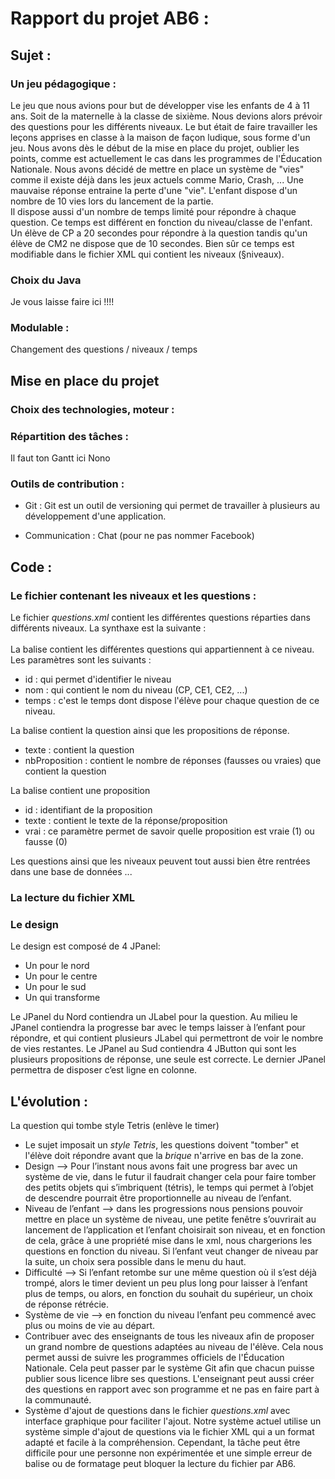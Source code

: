 # Rapport du projet AB6 : 

## Sujet :

### Un jeu pédagogique : 
Le jeu que nous avions pour but de développer vise les enfants de 4 à 11 ans. Soit de la maternelle à la classe de sixième. Nous devions alors prévoir des questions pour les différents niveaux. Le but était de faire travailler les leçons apprises en classe à la maison de façon ludique, sous forme d'un jeu. Nous avons dès le début de la mise en place du projet, oublier les points, comme est actuellement le cas dans les programmes de l'Éducation Nationale. Nous avons décidé de mettre en place un système de "vies" comme il existe déjà dans les jeux actuels comme Mario, Crash, ... Une mauvaise réponse entraine la perte d'une "vie". L'enfant dispose d'un nombre de 10 vies lors du lancement de la partie.  
Il dispose aussi d'un nombre de temps limité pour répondre à chaque question. Ce temps est différent en fonction du niveau/classe de l'enfant. Un élève de CP a 20 secondes pour répondre à la question tandis qu'un élève de CM2 ne dispose que de 10 secondes. Bien sûr ce temps est modifiable dans le fichier XML qui contient les niveaux (§niveaux). 


### Choix du Java 
Je vous laisse faire ici !!!!

### Modulable :
Changement des questions / niveaux / temps 

## Mise en place du projet 

### Choix des technologies, moteur :

### Répartition des tâches :
Il faut ton Gantt ici Nono

### Outils de contribution :

- Git : Git est un outil de versioning qui permet de travailler à plusieurs au développement d'une application.

- Communication : Chat (pour ne pas nommer Facebook)

## Code :

### Le fichier contenant les niveaux et les questions :
Le fichier *questions.xml* contient les différentes questions réparties dans différents niveaux. La synthaxe est la suivante :  
    <Niveau id="1" nom="CP" temps="20" >
        <Question texte="Question ?" nbProposition="2">
            <Proposition id="1" texte="Reponse 1" vrai="1">
            <Proposition id="2" texte="Reponse 2" vrai="0">
        </Question>
    </Niveau>  
La balise *<Niveau>* contient les différentes questions qui appartiennent à ce niveau. Les paramètres sont les suivants :
  - id : qui permet d'identifier le niveau
  - nom : qui contient le nom du niveau (CP, CE1, CE2, ...)
  - temps : c'est le temps dont dispose l'élève pour chaque question de ce niveau.
  
La balise *<Question>* contient la question ainsi que les propositions de réponse.  
  - texte : contient la question
  - nbProposition : contient le nombre de réponses (fausses ou vraies) que contient la question
  
La balise *<Proposition>* contient une proposition  
  - id : identifiant de la proposition
  - texte : contient le texte de la réponse/proposition
  - vrai : ce paramètre permet de savoir quelle proposition est vraie (1) ou fausse (0)  
  
Les questions ainsi que les niveaux peuvent tout aussi bien être rentrées dans une base de données ...

### La lecture du fichier XML

### Le design 
Le design est composé de 4 JPanel:
  - Un pour le nord
  - Un pour le centre
  - Un pour le sud
  - Un qui transforme
    
Le JPanel du Nord contiendra un JLabel pour la question.
Au milieu le JPanel contiendra la progresse bar avec le temps laisser à l’enfant pour répondre, et qui contient  plusieurs JLabel qui permettront de voir le nombre de vies restantes.
Le JPanel au Sud contiendra  4 JButton qui sont les plusieurs propositions de réponse, une seule est correcte.
Le dernier JPanel permettra de disposer c’est ligne en colonne.


## L'évolution :

La question qui tombe style Tetris (enlève le timer)
  - Le sujet imposait un *style Tetris*, les questions doivent "tomber" et l'élève doit répondre avant que la *brique* n'arrive en bas de la zone. 
  - Design --> Pour l’instant nous avons fait une progress bar avec un système de vie, dans le futur il faudrait changer cela  pour faire tomber des petits objets qui s’imbriquent (tétris), le temps qui permet à l’objet de descendre pourrait être proportionnelle au niveau de l’enfant.
  - Niveau de l’enfant --> dans les progressions nous pensions pouvoir mettre en place un système de niveau, une petite fenêtre s’ouvrirait au lancement de l’application et l’enfant choisirait son niveau, et en fonction de cela, grâce à une propriété mise dans le xml, nous chargerions les questions en fonction du niveau. Si l’enfant veut changer de niveau par la suite, un choix sera possible dans le menu du haut.
  - Difficulté --> Si l’enfant retombe sur une même question où il s’est déjà trompé, alors le timer devient un peu plus long pour laisser à l’enfant plus de temps, ou alors, en fonction du souhait  du supérieur, un choix de réponse rétrécie.
  - Système de vie --> en fonction du niveau l’enfant peu commencé avec plus ou moins de vie au départ.
  - Contribuer avec des enseignants de tous les niveaux afin de proposer un grand nombre de questions adaptées au niveau de l'élève. Cela nous permet aussi de suivre les programmes officiels de l'Éducation Nationale. Cela peut passer par le système Git afin que chacun puisse publier sous licence libre ses questions. L'enseignant peut aussi créer des questions en rapport avec son programme et ne pas en faire part à la communauté. 
  - Système d'ajout de questions dans le fichier *questions.xml* avec interface graphique pour faciliter l'ajout. Notre système actuel utilise un système simple d'ajout de questions via le fichier XML qui a un format adapté et facile à la compréhension. Cependant, la tâche peut être difficile pour une personne non expérimentée et une simple erreur de balise ou de formatage peut bloquer la lecture du fichier par AB6.
  


